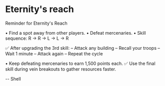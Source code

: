 # Eternity's reach

Reminder for Eternity's Reach

• Find a spot away from other players.
• Defeat mercenaries.
• Skill sequence: R → R → L → L → R

✅ After upgrading the 3rd skill:
– Attack any building – Recall your troops – Wait 1 minute – Attack again – Repeat the cycle

• Keep defeating mercenaries to earn 1,500 points each.
✅ Use the final skill during vein breakouts to gather resources faster.

-- Shell
